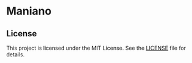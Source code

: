﻿# Maniano

## License
This project is licensed under the MIT License. See the [LICENSE](frontend/LICENSE.md) file for details.

